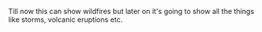 
Till now this can show wildfires but later on it's going to show all the things like storms, volcanic eruptions etc.
